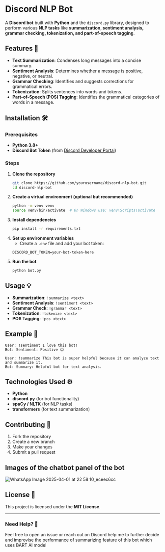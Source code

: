# Discord NLP Bot


A **Discord bot** built with **Python** and the `discord.py` library, designed to perform various **NLP tasks** like **summarization, sentiment analysis, grammar checking, tokenization, and part-of-speech tagging**.

## Features 🚀
- **Text Summarization**: Condenses long messages into a concise summary.
- **Sentiment Analysis**: Determines whether a message is positive, negative, or neutral.
- **Grammar Checking**: Identifies and suggests corrections for grammatical errors.
- **Tokenization**: Splits sentences into words and tokens.
- **Part-of-Speech (POS) Tagging**: Identifies the grammatical categories of words in a message.

## Installation 🛠
### Prerequisites
- **Python 3.8+**
- **Discord Bot Token** (from [Discord Developer Portal](https://discord.com/developers/applications))

### Steps
1. **Clone the repository**
   ```sh
   git clone https://github.com/yourusername/discord-nlp-bot.git
   cd discord-nlp-bot
   ```
2. **Create a virtual environment (optional but recommended)**
   ```sh
   python -m venv venv
   source venv/bin/activate  # On Windows use: venv\Scripts\activate
   ```
3. **Install dependencies**
   ```sh
   pip install -r requirements.txt
   ```
4. **Set up environment variables**
   - Create a `.env` file and add your bot token:
   ```env
   DISCORD_BOT_TOKEN=your-bot-token-here
   ```
5. **Run the bot**
   ```sh
   python bot.py
   ```

## Usage 💡
- **Summarization**: `!summarize <text>`
- **Sentiment Analysis**: `!sentiment <text>`
- **Grammar Check**: `!grammar <text>`
- **Tokenization**: `!tokenize <text>`
- **POS Tagging**: `!pos <text>`

## Example 🤖
```
User: !sentiment I love this bot!
Bot: Sentiment: Positive 😊

User: !summarize This bot is super helpful because it can analyze text and summarize it.
Bot: Summary: Helpful bot for text analysis.
```

## Technologies Used ⚙️
- **Python**
- **discord.py** (for bot functionality)
- **spaCy / NLTK** (for NLP tasks)
- **transformers** (for text summarization)

## Contributing 👥
1. Fork the repository
2. Create a new branch 
3. Make your changes 
4. Submit a pull request

## Images of the chatbot panel of the bot
![WhatsApp Image 2025-04-01 at 22 58 10_eceec6cc](https://github.com/user-attachments/assets/996642fa-41fc-4738-870a-1ba7918e4cbe)

## License 📜
This project is licensed under the **MIT License**.

---
### Need Help? 🤔
Feel free to open an issue or reach out on Discord
help me to further decide and improvise the performance of summarizing feature of this bot which uses BART AI model 


